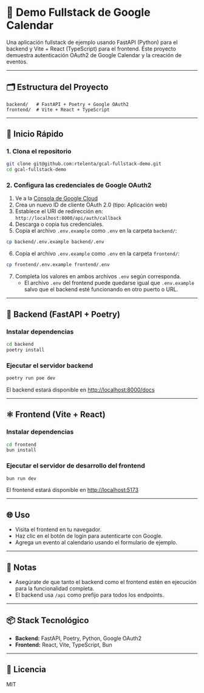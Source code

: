 # 📅 Demo Fullstack de Google Calendar

Una aplicación fullstack de ejemplo usando FastAPI (Python) para el backend y Vite + React (TypeScript) para el frontend. Este proyecto demuestra autenticación OAuth2 de Google Calendar y la creación de eventos.

---

## 🗂️ Estructura del Proyecto

```
backend/   # FastAPI + Poetry + Google OAuth2
frontend/  # Vite + React + TypeScript
```

---

## 🚀 Inicio Rápido

### 1. Clona el repositorio

```bash
git clone git@github.com:rtelenta/gcal-fullstack-demo.git
cd gcal-fullstack-demo
```

### 2. Configura las credenciales de Google OAuth2

1. Ve a la [Consola de Google Cloud](https://console.cloud.google.com/apis/credentials)
2. Crea un nuevo ID de cliente OAuth 2.0 (tipo: Aplicación web)
3. Establece el URI de redirección en: `http://localhost:8000/api/auth/callback`
4. Descarga o copia tus credenciales.
5. Copia el archivo `.env.example` como `.env` en la carpeta `backend/`:

```bash
cp backend/.env.example backend/.env
```

6. Copia el archivo `.env.example` como `.env` en la carpeta `frontend/`:

```bash
cp frontend/.env.example frontend/.env
```

7. Completa los valores en ambos archivos `.env` según corresponda.
   - El archivo `.env` del frontend puede quedarse igual que `.env.example` salvo que el backend esté funcionando en otro puerto o URL.

---

## 🐍 Backend (FastAPI + Poetry)

### Instalar dependencias

```bash
cd backend
poetry install
```

### Ejecutar el servidor backend

```bash
poetry run poe dev
```

El backend estará disponible en [http://localhost:8000/docs](http://localhost:8000/docs)

---

## ⚛️ Frontend (Vite + React)

### Instalar dependencias

```bash
cd frontend
bun install
```

### Ejecutar el servidor de desarrollo del frontend

```bash
bun run dev
```

El frontend estará disponible en [http://localhost:5173](http://localhost:5173)

---

## 🌐 Uso

- Visita el frontend en tu navegador.
- Haz clic en el botón de login para autenticarte con Google.
- Agrega un evento al calendario usando el formulario de ejemplo.

---

## 📝 Notas

- Asegúrate de que tanto el backend como el frontend estén en ejecución para la funcionalidad completa.
- El backend usa `/api` como prefijo para todos los endpoints.

---

## 📦 Stack Tecnológico

- **Backend:** FastAPI, Poetry, Python, Google OAuth2
- **Frontend:** React, Vite, TypeScript, Bun

---

## 📄 Licencia

MIT
